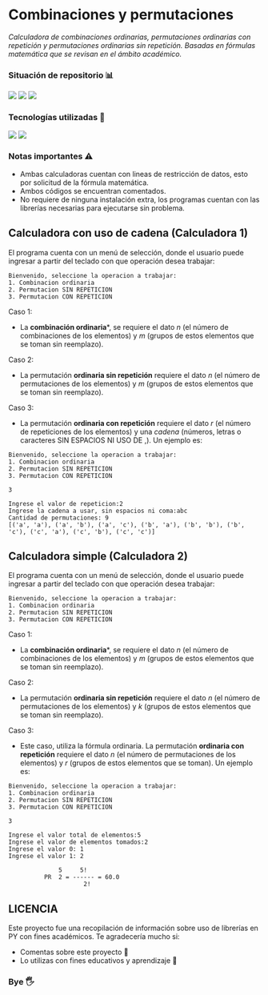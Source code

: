 # Combinaciones y permutaciones

_Calculadora de combinaciones ordinarias, permutaciones ordinarias con repetición y permutaciones ordinarias sin repetición. Basadas en fórmulas matemática que se revisan en el ámbito académico._

### Situación de repositorio 📊️
<img src="https://img.shields.io/badge/Coverage-75%25-dbc9f1?style=for-the-badge" /> <img src="https://img.shields.io/github/stars/0draS0/PY-CalcuCombinaciones?color=dbc9f1&style=for-the-badge" /> <img src="https://img.shields.io/badge/Version-1.0-dbc9f1?style=for-the-badge" />

### Tecnologías utilizadas 🔨
<img src="https://img.shields.io/badge/spyder-Code?style=for-the-badge&logo=spyderide&logoColor=black&color=dbc9f1" /> <img src="https://img.shields.io/badge/python-Code?style=for-the-badge&logo=python&logoColor=black&color=dbc9f1" />

### Notas importantes ⚠
  - Ambas calculadoras cuentan con lineas de restricción de datos, esto por solicitud de la fórmula matemática.
  - Ambos códigos se encuentran comentados.
  - No requiere de ninguna instalación extra, los programas cuentan con las librerías necesarias para ejecutarse sin problema.


## Calculadora con uso de cadena  (Calculadora 1)
El programa cuenta con un menú de selección, donde el usuario puede ingresar a partir del teclado con que operación desea trabajar:

```
Bienvenido, seleccione la operacion a trabajar: 
1. Combinacion ordinaria
2. Permutacion SIN REPETICION
3. Permutacion CON REPETICION
```

Caso 1:
  - La **combinación ordinaria***, se requiere el dato _n_ (el número de combinaciones de los elementos) y _m_ (grupos de estos elementos que se toman sin reemplazo).

Caso 2:
  - La permutación **ordinaria sin repetición** requiere el dato _n_ (el número de permutaciones de los elementos) y _m_ (grupos de estos elementos que se toman sin reemplazo).

Caso 3:
  -  La permutación **ordinaria con repetición** requiere el dato _r_ (el número de repeticiones de los elementos) y una _cadena_ (números, letras o caracteres SIN ESPACIOS NI USO DE ,). Un ejemplo es:

```
Bienvenido, seleccione la operacion a trabajar: 
1. Combinacion ordinaria
2. Permutacion SIN REPETICION
3. Permutacion CON REPETICION

3

Ingrese el valor de repeticion:2
Ingrese la cadena a usar, sin espacios ni coma:abc
Cantidad de permutaciones: 9
[('a', 'a'), ('a', 'b'), ('a', 'c'), ('b', 'a'), ('b', 'b'), ('b', 'c'), ('c', 'a'), ('c', 'b'), ('c', 'c')]
```

## Calculadora simple (Calculadora 2)
El programa cuenta con un menú de selección, donde el usuario puede ingresar a partir del teclado con que operación desea trabajar:

```
Bienvenido, seleccione la operacion a trabajar: 
1. Combinacion ordinaria
2. Permutacion SIN REPETICION
3. Permutacion CON REPETICION
```

Caso 1:
  - La **combinación ordinaria***, se requiere el dato _n_ (el número de combinaciones de los elementos) y _m_ (grupos de estos elementos que se toman sin reemplazo).

Caso 2:
  - La permutación **ordinaria sin repetición** requiere el dato _n_ (el número de permutaciones de los elementos) y _k_ (grupos de estos elementos que se toman sin reemplazo).

Caso 3:
  - Este caso, utiliza la fórmula ordinaria. La permutación **ordinaria con repetición** requiere el dato _n_ (el número de permutaciones de los elementos) y _r_ (grupos de estos elementos que se toman). Un ejemplo es:

```
Bienvenido, seleccione la operacion a trabajar: 
1. Combinacion ordinaria
2. Permutacion SIN REPETICION
3. Permutacion CON REPETICION

3

Ingrese el valor total de elementos:5
Ingrese el valor de elementos tomados:2
Ingrese el valor 0: 1
Ingrese el valor 1: 2

              5     5!
          PR  2 = ------ = 60.0
                     2!
```


## LICENCIA
Este proyecto fue una recopilación de información sobre uso de librerías en PY con fines académicos. Te agradecería mucho si:
  - Comentas sobre este proyecto 📢
  - Lo utilizas con fines educativos y aprendizaje 📖


### Bye 🖐
